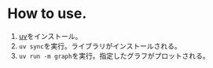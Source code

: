 # How to use.

1. [uv](https://docs.astral.sh/uv/getting-started/installation/)をインストール。
2. `uv sync`を実行。ライブラリがインストールされる。
3. `uv run -m graph`を実行。指定したグラフがプロットされる。
